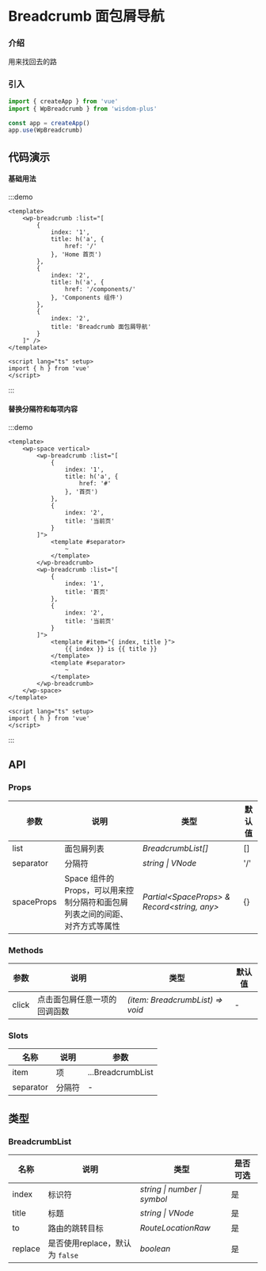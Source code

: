 <script lang="ts" setup>
import { HomeFilled } from '@vicons/antd'
</script>

# Breadcrumb 面包屑导航

### 介绍

用来找回去的路

### 引入

```js
import { createApp } from 'vue'
import { WpBreadcrumb } from 'wisdom-plus'

const app = createApp()
app.use(WpBreadcrumb)
```

## 代码演示

#### 基础用法

:::demo
```vue
<template>
    <wp-breadcrumb :list="[
        {
            index: '1',
            title: h('a', {
                href: '/'
            }, 'Home 首页')
        },
        {
            index: '2',
            title: h('a', {
                href: '/components/'
            }, 'Components 组件')
        },
        {
            index: '2',
            title: 'Breadcrumb 面包屑导航'
        }
    ]" />
</template>

<script lang="ts" setup>
import { h } from 'vue'
</script>
```
:::

#### 替换分隔符和每项内容

:::demo
```vue
<template>
    <wp-space vertical>
        <wp-breadcrumb :list="[
            {
                index: '1',
                title: h('a', {
                    href: '#'
                }, '首页')
            },
            {
                index: '2',
                title: '当前页'
            }
        ]">
            <template #separator>
                ~
            </template>
        </wp-breadcrumb>
        <wp-breadcrumb :list="[
            {
                index: '1',
                title: '首页'
            },
            {
                index: '2',
                title: '当前页'
            }
        ]">
            <template #item="{ index, title }">
                {{ index }} is {{ title }}
            </template>
            <template #separator>
                ~
            </template>
        </wp-breadcrumb>
    </wp-space>
</template>

<script lang="ts" setup>
import { h } from 'vue'
</script>
```
:::

## API

### Props

| 参数      | 说明           | 类型                                                                | 默认值 |
| --------- | -------------- | ------------------------------------------------------------------- | ------ |
| list   | 面包屑列表       | _BreadcrumbList[]_          | []     |
| separator     | 分隔符   | _string \| VNode_           | '/'      |
| spaceProps | Space 组件的 Props，可以用来控制分隔符和面包屑列表之间的间距、对齐方式等属性 | _Partial\<SpaceProps\> & Record\<string, any\>_ | {} |

### Methods

| 参数      | 说明           | 类型                                                                | 默认值 |
| --------- | -------------- | ------------------------------------------------------------------- | ------ |
| click      | 点击面包屑任意一项的回调函数       | _(item: BreadcrumbList) => void_          | -     |

### Slots

| 名称    | 说明     | 参数 |
| ------- | -------- | --- |
| item | 项 | ...BreadcrumbList |
| separator | 分隔符 | - |

## 类型

### BreadcrumbList

| 名称 | 说明 | 类型 | 是否可选 |
| --- | --- | --- | --- |
| index | 标识符 | _string \| number \| symbol_ | 是 |
| title | 标题 | _string \| VNode_ | 是 |
| to | 路由的跳转目标 | _RouteLocationRaw_ | 是 |
| replace | 是否使用replace，默认为 `false` | _boolean_ | 是 |
